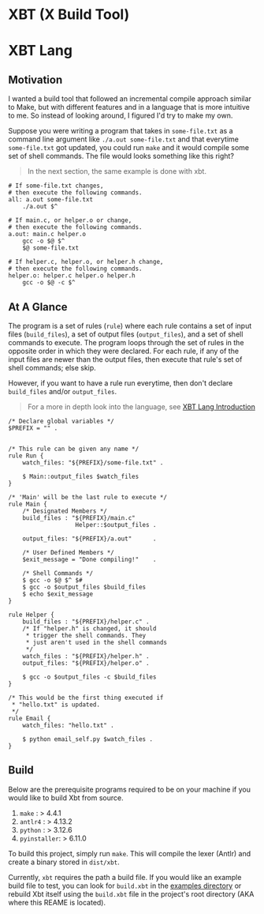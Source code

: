 # XBT (X Build Tool)

# XBT Lang
## Motivation
I wanted a build tool that followed an incremental compile approach similar to Make, 
but with different features and in a language that is more intuitive to me. So 
instead of looking around, I figured I'd try to make my own.

Suppose you were writing a program that takes in `some-file.txt` as a command line
argument like `./a.out some-file.txt` and that everytime `some-file.txt` got updated,
you could run `make` and it would compile some set of shell commands. The file
would looks something like this right?
> In the next section, the same example is done with xbt.
```make
# If some-file.txt changes,
# then execute the following commands.
all: a.out some-file.txt
    ./a.out $^
    
# If main.c, or helper.o or change, 
# then execute the following commands.
a.out: main.c helper.o
    gcc -o $@ $^
    $@ some-file.txt

# If helper.c, helper.o, or helper.h change,
# then execute the following commands.
helper.o: helper.c helper.o helper.h
    gcc -o $@ -c $^
```

## At A Glance
The program is a set of rules (`rule`) where each rule contains a set of input files 
(`build_files`), a set of output files (`output_files`), and a set of shell commands
to execute. The program loops through the set of rules in the opposite order in which
they were declared. For each rule, if any of the input files are newer than the output 
files, then execute that rule's set of shell commands; else skip.

However, if you want to have a rule run everytime, then don't declare `build_files` 
and/or `output_files`.

> For a more in depth look into the language, see 
> [XBT Lang Introduction](./docs/xbt_lang/language_intro.md)
```
/* Declare global variables */
$PREFIX = "" .


/* This rule can be given any name */
rule Run {
    watch_files: "${PREFIX}/some-file.txt" .

    $ Main::output_files $watch_files
}

/* 'Main' will be the last rule to execute */
rule Main {
    /* Designated Members */
    build_files : "${PREFIX}/main.c" 
                   Helper::$output_files .

    output_files: "${PREFIX}/a.out"      .

    /* User Defined Members */
    $exit_message = "Done compiling!"    .

    /* Shell Commands */
    $ gcc -o $@ $^ $#
    $ gcc -o $output_files $build_files
    $ echo $exit_message
}

rule Helper {
    build_files : "${PREFIX}/helper.c" .
    /* If "helper.h" is changed, it should
     * trigger the shell commands. They
     * just aren't used in the shell commands
     */
    watch_files : "${PREFIX}/helper.h" .
    output_files: "${PREFIX}/helper.o" .

    $ gcc -o $output_files -c $build_files
}

/* This would be the first thing executed if
 * "hello.txt" is updated.
 */
rule Email {
    watch_files: "hello.txt" .

    $ python email_self.py $watch_files .
}
```


## Build
Below are the prerequisite programs required to be on your
machine if you would like to build Xbt from source.
1. `make`       : > 4.4.1
2. `antlr4`     : > 4.13.2
3. `python`     : > 3.12.6
4. `pyinstaller`: > 6.11.0

To build this project, simply run `make`. This will compile
the lexer (Antlr) and create a binary stored in `dist/xbt`.

Currently, `xbt` requires the path a build file. If you would like an example build file to test, you can look for `build.xbt` in the [examples directory](./examples) or rebuild Xbt itself using the `build.xbt` file in the project's root directory (AKA where this REAME is located).